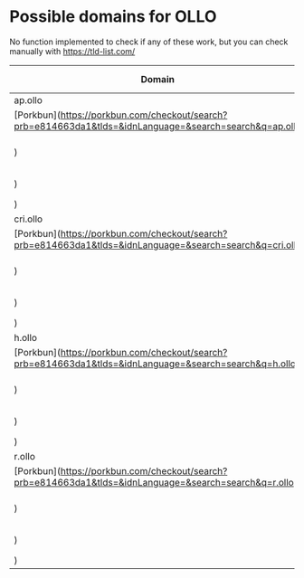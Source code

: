 # Possible domains for OLLO

No function implemented to check if any of these work, but you can check manually with https://tld-list.com/

| Domain | Porkbun | NameCheap | Google Domains |
|---|---|---|---|
| ap.ollo | [Porkbun](https://porkbun.com/checkout/search?prb=e814663da1&tlds=&idnLanguage=&search=search&q=ap.ollo) | [Namecheap](https://www.namecheap.com/domains/registration/results/?domain=ap.ollo) | [Google](https://domains.google.com/registrar/search?searchTerm=ap.ollo) |
| cri.ollo | [Porkbun](https://porkbun.com/checkout/search?prb=e814663da1&tlds=&idnLanguage=&search=search&q=cri.ollo) | [Namecheap](https://www.namecheap.com/domains/registration/results/?domain=cri.ollo) | [Google](https://domains.google.com/registrar/search?searchTerm=cri.ollo) |
| h.ollo | [Porkbun](https://porkbun.com/checkout/search?prb=e814663da1&tlds=&idnLanguage=&search=search&q=h.ollo) | [Namecheap](https://www.namecheap.com/domains/registration/results/?domain=h.ollo) | [Google](https://domains.google.com/registrar/search?searchTerm=h.ollo) |
| r.ollo | [Porkbun](https://porkbun.com/checkout/search?prb=e814663da1&tlds=&idnLanguage=&search=search&q=r.ollo) | [Namecheap](https://www.namecheap.com/domains/registration/results/?domain=r.ollo) | [Google](https://domains.google.com/registrar/search?searchTerm=r.ollo) |
